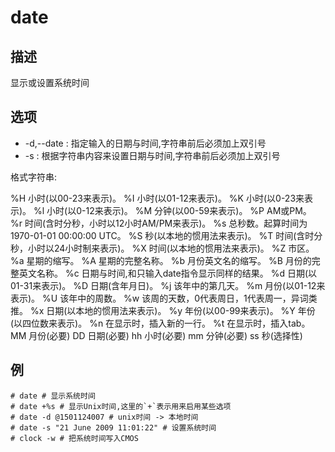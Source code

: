 # date

## 描述

显示或设置系统时间

## 选项

- -d,--date : 指定输入的日期与时间,字符串前后必须加上双引号
- -s : 根据字符串内容来设置日期与时间,字符串前后必须加上双引号

格式字符串:

%H 小时(以00-23来表示)。
%I 小时(以01-12来表示)。
%K 小时(以0-23来表示)。
%l 小时(以0-12来表示)。
%M 分钟(以00-59来表示)。
%P AM或PM。
%r 时间(含时分秒，小时以12小时AM/PM来表示)。
%s 总秒数。起算时间为1970-01-01 00:00:00 UTC。
%S 秒(以本地的惯用法来表示)。
%T 时间(含时分秒，小时以24小时制来表示)。
%X 时间(以本地的惯用法来表示)。
%Z 市区。
%a 星期的缩写。
%A 星期的完整名称。
%b 月份英文名的缩写。
%B 月份的完整英文名称。
%c 日期与时间,和只输入date指令显示同样的结果。
%d 日期(以01-31来表示)。
%D 日期(含年月日)。
%j 该年中的第几天。
%m 月份(以01-12来表示)。
%U 该年中的周数。
%w 该周的天数，0代表周日，1代表周一，异词类推。
%x 日期(以本地的惯用法来表示)。
%y 年份(以00-99来表示)。
%Y 年份(以四位数来表示)。
%n 在显示时，插入新的一行。
%t 在显示时，插入tab。
MM 月份(必要)
DD 日期(必要)
hh 小时(必要)
mm 分钟(必要)
ss 秒(选择性)

## 例

    # date # 显示系统时间
    # date +%s # 显示Unix时间,这里的`+`表示用来启用某些选项
    # date -d @1501124007 # unix时间 -> 本地时间
    # date -s "21 June 2009 11:01:22" # 设置系统时间
    # clock -w # 把系统时间写入CMOS
